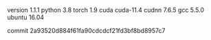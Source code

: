 version 1.1.1
python 3.8
torch 1.9
cuda cuda-11.4
cudnn 7.6.5
gcc 5.5.0
ubuntu 16.04

commit 2a93520d884f61fa90cdcdcf21fd3bf8bd8957c7